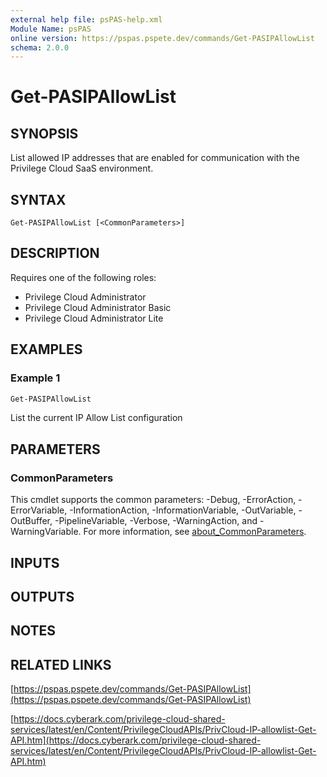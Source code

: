 ```yaml
---
external help file: psPAS-help.xml
Module Name: psPAS
online version: https://pspas.pspete.dev/commands/Get-PASIPAllowList
schema: 2.0.0
---
```


# Get-PASIPAllowList

## SYNOPSIS
List allowed IP addresses that are enabled for communication with the Privilege Cloud SaaS environment.

## SYNTAX

```
Get-PASIPAllowList [<CommonParameters>]
```

## DESCRIPTION
Requires one of the following roles:
- Privilege Cloud Administrator
- Privilege Cloud Administrator Basic
- Privilege Cloud Administrator Lite

## EXAMPLES

### Example 1
```powershell
Get-PASIPAllowList
```

List the current IP Allow List configuration

## PARAMETERS

### CommonParameters
This cmdlet supports the common parameters: -Debug, -ErrorAction, -ErrorVariable, -InformationAction, -InformationVariable, -OutVariable, -OutBuffer, -PipelineVariable, -Verbose, -WarningAction, and -WarningVariable. For more information, see [about_CommonParameters](http://go.microsoft.com/fwlink/?LinkID=113216).

## INPUTS

## OUTPUTS

## NOTES

## RELATED LINKS

[https://pspas.pspete.dev/commands/Get-PASIPAllowList](https://pspas.pspete.dev/commands/Get-PASIPAllowList)

[https://docs.cyberark.com/privilege-cloud-shared-services/latest/en/Content/PrivilegeCloudAPIs/PrivCloud-IP-allowlist-Get-API.htm](https://docs.cyberark.com/privilege-cloud-shared-services/latest/en/Content/PrivilegeCloudAPIs/PrivCloud-IP-allowlist-Get-API.htm)
